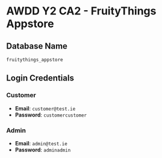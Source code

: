 # AWDD Y2 CA2 - FruityThings Appstore

## Database Name
``fruitythings_appstore``

## Login Credentials
### Customer
- <b>Email</b>: ``customer@test.ie``
- <b>Password</b>: ``customercustomer``

### Admin
- <b>Email</b>: ``admin@test.ie``
- <b>Password</b>: ``adminadmin``

